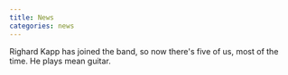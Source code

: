 ```yaml
---
title: News
categories: news
---
```


Righard Kapp has joined the band, so now there's five of us, most of the time. He plays mean guitar.

